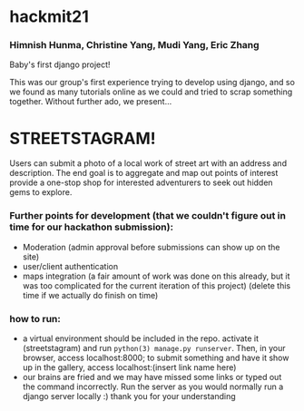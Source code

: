 # hackmit21

### Himnish Hunma, Christine Yang, Mudi Yang, Eric Zhang

Baby's first django project!

This was our group's first experience trying to develop using django, and so we found as many tutorials online as we could and tried to scrap something together. Without further ado, we present... 

# STREETSTAGRAM!


Users can submit a photo of a local work of street art with an address and description. The end goal is to aggregate and map out points of interest provide a one-stop shop for interested adventurers to seek out hidden gems to explore. 

### Further points for development (that we couldn't figure out in time for our hackathon submission): 
- Moderation (admin approval before submissions can show up on the site)
- user/client authentication
- maps integration (a fair amount of work was done on this already, but it was too complicated for the current iteration of this project) (delete this time if we actually do finish on time)


### how to run:
 - a virtual environment should be included in the repo. activate it (streetstagram) and run `python(3) manage.py runserver`. Then, in your browser, access localhost:8000; to submit something and have it show up in the gallery, access localhost:(insert link name here)
 - our brains are fried and we may have missed some links or typed out the command incorrectly. Run the server as you would normally run a django server locally :) thank you for your understanding
